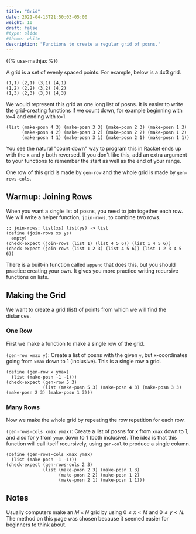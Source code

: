 ```yaml
---
title: "Grid"
date: 2021-04-13T21:50:03-05:00
weight: 10
draft: false
#type: slide
#theme: white
description: "Functions to create a regular grid of posns."
---
```


{{% use-mathjax %}}

A grid is a set of evenly spaced points. For example, below is a 4x3
grid.

    (1,1) (2,1) (3,1) (4,1)
    (1,2) (2,2) (3,2) (4,2)
    (1,3) (2,3) (3,3) (4,3)

We would represent this grid as one long list of posns. It is easier
to write the grid-creating functions if we count down, for example
beginning with x=4 and ending with x=1.

    (list (make-posn 4 3) (make-posn 3 3) (make-posn 2 3) (make-posn 1 3)
          (make-posn 4 2) (make-posn 3 2) (make-posn 2 2) (make-posn 1 2)
          (make-posn 4 1) (make-posn 3 1) (make-posn 2 1) (make-posn 1 1))
  
You see the natural "count down" way to program this in Racket ends up with the
x and y both reversed. If you don't like this, add an extra argument
to your functions to remember the start as well as the end of your range.

One row of this grid is made by `gen-row` and the whole grid is made
by `gen-rows-cols`.

## Warmup: Joining Rows

When you want a single list of posns, you need to join together each
row. We will write a helper function, `join-rows`, to combine two rows.

```racket
;; join-rows: list(xs) list(ys) -> list
(define (join-rows xs ys)
  empty)
(check-expect (join-rows (list 1) (list 4 5 6)) (list 1 4 5 6))
(check-expect (join-rows (list 1 2 3) (list 4 5 6)) (list 1 2 3 4 5 6))
```

There is a built-in function called `append` that does this, but you
should practice creating your own. It gives you more practice writing
recursive functions on lists.

## Making the Grid

We want to create a grid (list) of points from which we will find the distances. 

### One Row

First we make a function to make a single row of the grid.

`(gen-row xmax y)`: Create a list of posns with the given `y`,
   but x-coordinates going from `xmax` down to 1 (inclusive). This is a single row
   a grid.

```racket
(define (gen-row x ymax)
  (list (make-posn -1 -1)))
(check-expect (gen-row 5 3)
              (list (make-posn 5 3) (make-posn 4 3) (make-posn 3 3) (make-posn 2 3) (make-posn 1 3)))
```

### Many Rows

Now we make the whole grid by repeating the row repetition for each row.

`(gen-rows-cols xmax ymax)`: Create a list of posns for x
   from `xmax` down to 1, and also for y from `ymax` down to 1 (both inclusive).
   The idea is that this function will call itself recursively, using `gen-col` to produce a
   single column.

```racket
(define (gen-rows-cols xmax ymax)
  (list (make-posn -1 -1)))
(check-expect (gen-rows-cols 2 3) 
              (list (make-posn 2 3) (make-posn 1 3)
                    (make-posn 2 2) (make-posn 1 2)
                    (make-posn 2 1) (make-posn 1 1)))
```

## Notes

Usually computers make an $M\times N$ grid by using $0\le x < M$ and
$0\le y < N$. The method on this page was chosen because
it seemed easier for beginners to think about.


